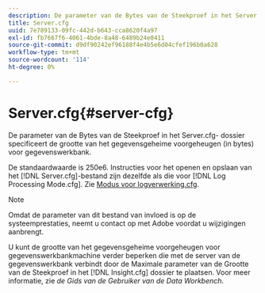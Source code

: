 ```yaml
---
description: De parameter van de Bytes van de Steekproef in het Server.cfg- dossier specificeert de grootte van het gegevensgeheime voorgeheugen (in bytes) voor gegevenswerkbank.
title: Server.cfg
uuid: 7e789133-09fc-442d-b643-cca8620f4a97
exl-id: fb7667f6-4061-4bde-8a48-6489b24e0411
source-git-commit: d9df90242ef96188f4e4b5e6d04cfef196b0a628
workflow-type: tm+mt
source-wordcount: '114'
ht-degree: 0%

---
```


# Server.cfg{#server-cfg}

De parameter van de Bytes van de Steekproef in het Server.cfg- dossier specificeert de grootte van het gegevensgeheime voorgeheugen (in bytes) voor gegevenswerkbank.

De standaardwaarde is 250e6. Instructies voor het openen en opslaan van het [!DNL Server.cfg]-bestand zijn dezelfde als die voor [!DNL Log Processing Mode.cfg]. Zie [Modus voor logverwerking.cfg](../../../home/c-dataset-const-proc/c-add-config-files/t-log-proc-mode.md#task-e530907cb34f488182afe625e6d9e44a).

>[!NOTE]
>
>Omdat de parameter van dit bestand van invloed is op de systeemprestaties, neemt u contact op met Adobe voordat u wijzigingen aanbrengt.

U kunt de grootte van het gegevensgeheime voorgeheugen voor gegevenswerkbankmachine verder beperken die met de server van de gegevenswerkbank verbindt door de Maximale parameter van de Grootte van de Steekproef in het [!DNL Insight.cfg] dossier te plaatsen. Voor meer informatie, zie *de Gids van de Gebruiker van de Data Workbench*.
